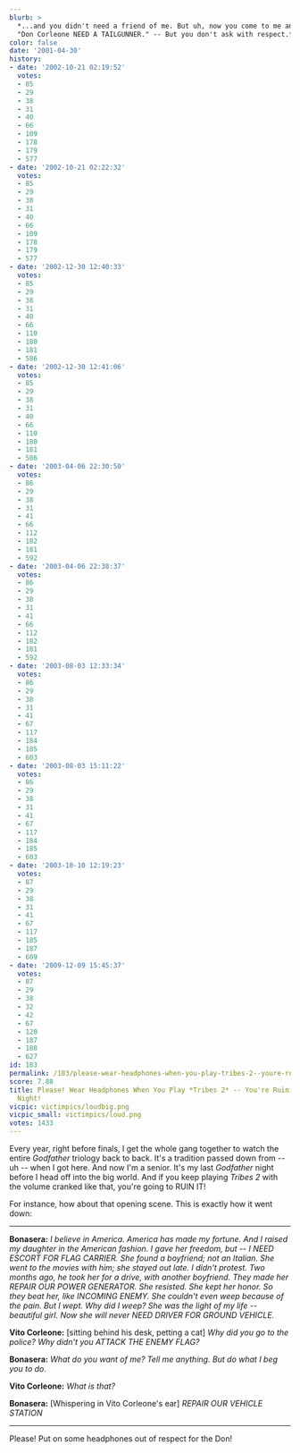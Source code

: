 ```yaml
---
blurb: >
  *...and you didn't need a friend of me. But uh, now you come to me and you say --
  "Don Corleone NEED A TAILGUNNER." -- But you don't ask with respect.*
color: false
date: '2001-04-30'
history:
- date: '2002-10-21 02:19:52'
  votes:
  - 85
  - 29
  - 38
  - 31
  - 40
  - 66
  - 109
  - 178
  - 179
  - 577
- date: '2002-10-21 02:22:32'
  votes:
  - 85
  - 29
  - 38
  - 31
  - 40
  - 66
  - 109
  - 178
  - 179
  - 577
- date: '2002-12-30 12:40:33'
  votes:
  - 85
  - 29
  - 38
  - 31
  - 40
  - 66
  - 110
  - 180
  - 181
  - 586
- date: '2002-12-30 12:41:06'
  votes:
  - 85
  - 29
  - 38
  - 31
  - 40
  - 66
  - 110
  - 180
  - 181
  - 586
- date: '2003-04-06 22:30:50'
  votes:
  - 86
  - 29
  - 38
  - 31
  - 41
  - 66
  - 112
  - 182
  - 181
  - 592
- date: '2003-04-06 22:38:37'
  votes:
  - 86
  - 29
  - 38
  - 31
  - 41
  - 66
  - 112
  - 182
  - 181
  - 592
- date: '2003-08-03 12:33:34'
  votes:
  - 86
  - 29
  - 38
  - 31
  - 41
  - 67
  - 117
  - 184
  - 185
  - 603
- date: '2003-08-03 15:11:22'
  votes:
  - 86
  - 29
  - 38
  - 31
  - 41
  - 67
  - 117
  - 184
  - 185
  - 603
- date: '2003-10-10 12:19:23'
  votes:
  - 87
  - 29
  - 38
  - 31
  - 41
  - 67
  - 117
  - 185
  - 187
  - 609
- date: '2009-12-09 15:45:37'
  votes:
  - 87
  - 29
  - 38
  - 32
  - 42
  - 67
  - 120
  - 187
  - 188
  - 627
id: 183
permalink: /183/please-wear-headphones-when-you-play-tribes-2--youre-ruining-godfather-night/
score: 7.88
title: Please! Wear Headphones When You Play *Tribes 2* -- You're Ruining *Godfather*
  Night!
vicpic: victimpics/loudbig.png
vicpic_small: victimpics/loud.png
votes: 1433
---
```


Every year, right before finals, I get the whole gang together to watch
the entire *Godfather* triology back to back. It's a tradition passed
down from -- uh -- when I got here. And now I'm a senior. It's my last
*Godfather* night before I head off into the big world. And if you keep
playing *Tribes 2* with the volume cranked like that, you're going to
RUIN IT!

For instance, how about that opening scene. This is exactly how it went
down:

-----

**Bonasera:** *I believe in America. America has made my fortune. And I
raised my daughter in the American fashion. I gave her freedom, but -- I
NEED ESCORT FOR FLAG CARRIER. She found a boyfriend; not an Italian. She
went to the movies with him; she stayed out late. I didn't protest. Two
months ago, he took her for a drive, with another boyfriend. They made
her REPAIR OUR POWER GENERATOR. She resisted. She kept her honor. So
they beat her, like INCOMING ENEMY. She couldn't even weep because of
the pain. But I wept. Why did I weep? She was the light of my life --
beautiful girl. Now she will never NEED DRIVER FOR GROUND VEHICLE.*

**Vito Corleone:** \[sitting behind his desk, petting a cat\] *Why did
you go to the police? Why didn't you ATTACK THE ENEMY FLAG?*

**Bonasera:** *What do you want of me? Tell me anything. But do what I
beg you to do.*

**Vito Corleone:** *What is that?*

**Bonasera:** \[Whispering in Vito Corleone's ear\] *REPAIR OUR VEHICLE
STATION*

-----

Please! Put on some headphones out of respect for the Don!